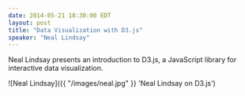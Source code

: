 ```yaml
---
date: 2014-05-21 18:30:00 EDT
layout: post
title: "Data Visualization with D3.js"
speaker: "Neal Lindsay"
---
```


Neal Lindsay presents an introduction to D3.js, a JavaScript library for interactive data visualization.

![Neal Lindsay]({{ "/images/neal.jpg" }} 'Neal Lindsay on D3.js')
